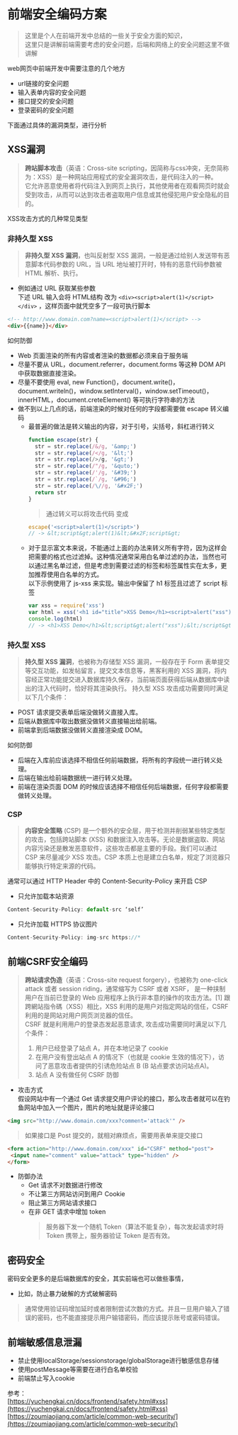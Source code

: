 # 前端安全编码方案
> 这里是个人在前端开发中总结的一些关于安全方面的知识，  
这里只是讲解前端需要考虑的安全问题，后端和网络上的安全问题这里不做讲解  

web网页中前端开发中需要注意的几个地方
+ url链接的安全问题
+ 输入表单内容的安全问题
+ 接口提交的安全问题
+ 登录密码的安全问题

下面通过具体的漏洞类型，进行分析
## XSS漏洞
> **跨站脚本攻击**（英语：Cross-site scripting，因简称与css冲突，无奈简称为：XSS）是一种网站应用程式的安全漏洞攻击，是代码注入的一种。  
它允许恶意使用者将代码注入到网页上执行，其他使用者在观看网页时就会受到攻击，从而可以达到攻击者盗取用户信息或其他侵犯用户安全隐私的目的。  

XSS攻击方式的几种常见类型

### 非持久型 XSS
> **非持久型 XSS 漏洞**，也叫反射型 XSS 漏洞，一般是通过给别人发送带有恶意脚本代码参数的 URL，当 URL 地址被打开时，特有的恶意代码参数被 HTML 解析、执行。
+ 例如通过 URL 获取某些参数  
下述 URL 输入会将 HTML结构 改为 `<div><script>alert(1)</script></div>` ，这样页面中就凭空多了一段可执行脚本
```html
<!-- http://www.domain.com?name=<script>alert(1)</script> -->
<div>{{name}}</div>
```
如何防御  
+ Web 页面渲染的所有内容或者渲染的数据都必须来自于服务端
+ 尽量不要从 URL，document.referrer，document.forms 等这种 DOM API 中获取数据直接渲染。
+ 尽量不要使用 eval, new Function()，document.write()，document.writeln()，window.setInterval()，window.setTimeout()，innerHTML，document.creteElement() 等可执行字符串的方法
+ 做不到以上几点的话，前端渲染的时候对任何的字段都需要做 escape 转义编码
  + 最普遍的做法是转义输出的内容，对于引号，尖括号，斜杠进行转义
    ```javascript
    function escape(str) {
      str = str.replace(/&/g, '&amp;')
      str = str.replace(/</g, '&lt;')
      str = str.replace(/>/g, '&gt;')
      str = str.replace(/"/g, '&quto;')
      str = str.replace(/'/g, '&#39;')
      str = str.replace(/`/g, '&#96;')
      str = str.replace(/\//g, '&#x2F;')
      return str
    }
    ```
      > 通过转义可以将攻击代码 <script>alert(1)</script> 变成
    ```javascript
    escape('<script>alert(1)</script>')
    // -> &lt;script&gt;alert(1)&lt;&#x2F;script&gt;
    ```
   + 对于显示富文本来说，不能通过上面的办法来转义所有字符，因为这样会把需要的格式也过滤掉。这种情况通常采用白名单过滤的办法，当然也可以通过黑名单过滤，但是考虑到需要过滤的标签和标签属性实在太多，更加推荐使用白名单的方式。  
      以下示例使用了 js-xss 来实现。输出中保留了 h1 标签且过滤了 script 标签
      ```javascript
      var xss = require('xss')
      var html = xss('<h1 id="title">XSS Demo</h1><script>alert("xss");</script>')
      console.log(html)
      // -> <h1>XSS Demo</h1>&lt;script&gt;alert("xss");&lt;/script&gt;
      ```
 ### 持久型 XSS
 > **持久型 XSS 漏洞**，也被称为存储型 XSS 漏洞，一般存在于 Form 表单提交等交互功能，如发帖留言，提交文本信息等，黑客利用的 XSS 漏洞，将内容经正常功能提交进入数据库持久保存，当前端页面获得后端从数据库中读出的注入代码时，恰好将其渲染执行。
 持久型 XSS 攻击成功需要同时满足以下几个条件：
 + POST 请求提交表单后端没做转义直接入库。
 + 后端从数据库中取出数据没做转义直接输出给前端。
 + 前端拿到后端数据没做转义直接渲染成 DOM。  
 
 如何防御 
 + 后端在入库前应该选择不相信任何前端数据，将所有的字段统一进行转义处理。
 + 后端在输出给前端数据统一进行转义处理。
 + 前端在渲染页面 DOM 的时候应该选择不相信任何后端数据，任何字段都需要做转义处理。
 ### CSP
 > **内容安全策略** (CSP) 是一个额外的安全层，用于检测并削弱某些特定类型的攻击，包括跨站脚本 (XSS) 和数据注入攻击等。无论是数据盗取、网站内容污染还是散发恶意软件，这些攻击都是主要的手段。我们可以通过 CSP 来尽量减少 XSS 攻击。CSP 本质上也是建立白名单，规定了浏览器只能够执行特定来源的代码。    
 
 通常可以通过 HTTP Header 中的 Content-Security-Policy 来开启 CSP
 + 只允许加载本站资源
 ```javascript
 Content-Security-Policy: default-src ‘self’
 ```
 + 只允许加载 HTTPS 协议图片
 ```javascript
 Content-Security-Policy: img-src https://*
 ```
 ## 前端CSRF安全编码
 > **跨站请求伪造**（英语：Cross-site request forgery），也被称为 one-click attack 或者 session riding，通常缩写为 CSRF 或者 XSRF， 是一种挟制用户在当前已登录的 Web 应用程序上执行非本意的操作的攻击方法。[1] 跟跨網站指令碼（XSS）相比，XSS 利用的是用户对指定网站的信任，CSRF 利用的是网站对用户网页浏览器的信任。  
 CSRF 就是利用用户的登录态发起恶意请求, 攻击成功需要同时满足以下几个条件：
 > 1. 用户已经登录了站点 A，并在本地记录了 cookie
 > 2. 在用户没有登出站点 A 的情况下（也就是 cookie 生效的情况下），访问了恶意攻击者提供的引诱危险站点 B (B 站点要求访问站点A)。
 > 3. 站点 A 没有做任何 CSRF 防御  
 
 + 攻击方式  
  假设网站中有一个通过 Get 请求提交用户评论的接口，那么攻击者就可以在钓鱼网站中加入一个图片，图片的地址就是评论接口
 ```html
 <img src="http://www.domain.com/xxx?comment='attack'" />
 ```
  > 如果接口是 Post 提交的，就相对麻烦点，需要用表单来提交接口
 ```html
 <form action="http://www.domain.com/xxx" id="CSRF" method="post">
  <input name="comment" value="attack" type="hidden" />
</form>
 ```  
 
 + 防御办法
   + Get 请求不对数据进行修改
   + 不让第三方网站访问到用户 Cookie
   + 阻止第三方网站请求接口
   + 在非 GET 请求中增加 token
     > 服务器下发一个随机 Token（算法不能复杂），每次发起请求时将 Token 携带上，服务器验证 Token 是否有效。
     
## 密码安全
密码安全更多的是后端数据库的安全，其实前端也可以做些事情，
+ 比如，防止暴力破解的方式破解密码
 > 通常使用验证码增加延时或者限制尝试次数的方式。并且一旦用户输入了错误的密码，也不能直接提示用户输错密码，而应该提示账号或密码错误。
  
## 前端敏感信息泄漏
 + 禁止使用localStorage/sessionstorage/globalStorage进行敏感信息存储
 + 使用postMessage等需要在进行白名单校验
 + 前端禁止写入cookie
 
参考：  
[https://yuchengkai.cn/docs/frontend/safety.html#xss](https://yuchengkai.cn/docs/frontend/safety.html#xss)  
 [https://zoumiaojiang.com/article/common-web-security/](https://zoumiaojiang.com/article/common-web-security/)
